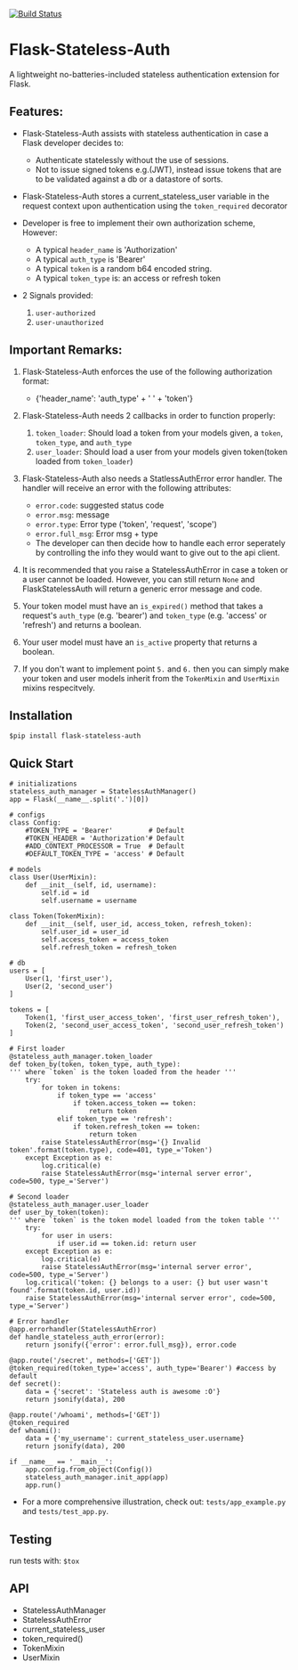 [![Build Status](https://travis-ci.org/omarryhan/flask-stateless-auth.svg?branch=master)](https://travis-ci.org/omarryhan/flask-stateless-auth)
# Flask-Stateless-Auth

A lightweight no-batteries-included stateless authentication extension for Flask.


## Features:

- Flask-Stateless-Auth assists with stateless authentication in case a Flask developer decides to:
    - Authenticate statelessly without the use of sessions.
    - Not to issue signed tokens e.g.(JWT), instead issue tokens that are to be validated against a db or a datastore of sorts.
  
- Flask-Stateless-Auth stores a current_stateless_user variable in the request context upon authentication using the `token_required` decorator

- Developer is free to implement their own authorization scheme, However:
    - A typical `header_name` is 'Authorization'
    - A typical `auth_type` is 'Bearer'
    - A typical `token` is a random b64 encoded string.
    - A typical `token_type` is: an access or refresh token

- 2 Signals provided:
    1. `user-authorized`
    2. `user-unauthorized`

## Important Remarks:

1. Flask-Stateless-Auth enforces the use of the following authorization format:
    - {'header_name': 'auth_type' + ' ' + 'token'}

2. Flask-Stateless-Auth needs 2 callbacks in order to function properly:

    1. `token_loader`: Should load a token from your models given, a `token`, `token_type`, and `auth_type`
    2. `user_loader`: Should load a user from your models given token(token loaded from `token_loader`)

3. Flask-Stateless-Auth also needs a StatlessAuthError error handler. The handler will receive an error with the following attributes:

    - `error.code`: suggested status code
    - `error.msg`: message
    - `error.type`: Error type ('token', 'request', 'scope')
    - `error.full_msg`: Error msg + type
    - The developer can then decide how to handle each error seperately by controlling the info they would want to give out to the api client.

4. It is recommended that you raise a StatelessAuthError in case a token or a user cannot be loaded. However, you can still return `None` and FlaskStatelessAuth will return a generic error message and code.

5. Your token model must have an `is_expired()` method that takes a request's `auth_type` (e.g. 'bearer') and `token_type` (e.g. 'access' or 'refresh') and returns a boolean.

6. Your user model must have an `is_active` property that returns a boolean.

7. If you don't want to implement point `5.` and `6.` then you can simply make your token and user models inherit from the `TokenMixin` and `UserMixin` mixins respecitvely.

## Installation

`$pip install flask-stateless-auth`

## Quick Start 

    # initializations
    stateless_auth_manager = StatelessAuthManager()
    app = Flask(__name__.split('.')[0])
    
    # configs
    class Config:
        #TOKEN_TYPE = 'Bearer'         # Default
        #TOKEN_HEADER = 'Authorization'# Default
        #ADD_CONTEXT_PROCESSOR = True  # Default
        #DEFAULT_TOKEN_TYPE = 'access' # Default

    # models
    class User(UserMixin):
        def __init__(self, id, username):
            self.id = id
            self.username = username
    
    class Token(TokenMixin):
        def __init__(self, user_id, access_token, refresh_token):
            self.user_id = user_id
            self.access_token = access_token
            self.refresh_token = refresh_token 
    
    # db
    users = [
        User(1, 'first_user'),
        User(2, 'second_user')
    ]
    
    tokens = [
        Token(1, 'first_user_access_token', 'first_user_refresh_token'),
        Token(2, 'second_user_access_token', 'second_user_refresh_token')
    ]

    # First loader
    @stateless_auth_manager.token_loader
    def token_by(token, token_type, auth_type):
    ''' where `token` is the token loaded from the header '''
        try:
            for token in tokens:
                if token_type == 'access'
                    if token.access_token == token:
                        return token
                elif token_type == 'refresh':
                    if token.refresh_token == token:
                        return token
            raise StatelessAuthError(msg='{} Invalid token'.format(token.type), code=401, type_='Token')
        except Exception as e:
            log.critical(e)
            raise StatelessAuthError(msg='internal server error', code=500, type_='Server')
    
    # Second loader
    @stateless_auth_manager.user_loader
    def user_by_token(token):
    ''' where `token` is the token model loaded from the token table '''
        try:
            for user in users:
                if user.id == token.id: return user
        except Exception as e:
            log.critical(e)
            raise StatelessAuthError(msg='internal server error', code=500, type_='Server')
        log.critical('token: {} belongs to a user: {} but user wasn't found'.format(token.id, user.id))
        raise StatelessAuthError(msg='internal server error', code=500, type_='Server')
    
    # Error handler
    @app.errorhandler(StatelessAuthError)
    def handle_stateless_auth_error(error):
        return jsonify({'error': error.full_msg}), error.code
    
    @app.route('/secret', methods=['GET'])
    @token_required(token_type='access', auth_type='Bearer') #access by default
    def secret():
        data = {'secret': 'Stateless auth is awesome :O'}
        return jsonify(data), 200
    
    @app.route('/whoami', methods=['GET'])
    @token_required
    def whoami():
        data = {'my_username': current_stateless_user.username}
        return jsonify(data), 200
    
    if __name__ == '__main__':
        app.config.from_object(Config())
        stateless_auth_manager.init_app(app)
        app.run()

- For a more comprehensive illustration, check out: `tests/app_example.py` and `tests/test_app.py`.

## Testing
run tests with: `$tox`

## API

- StatelessAuthManager
- StatelessAuthError
- current_stateless_user
- token_required()
- TokenMixin
- UserMixin
